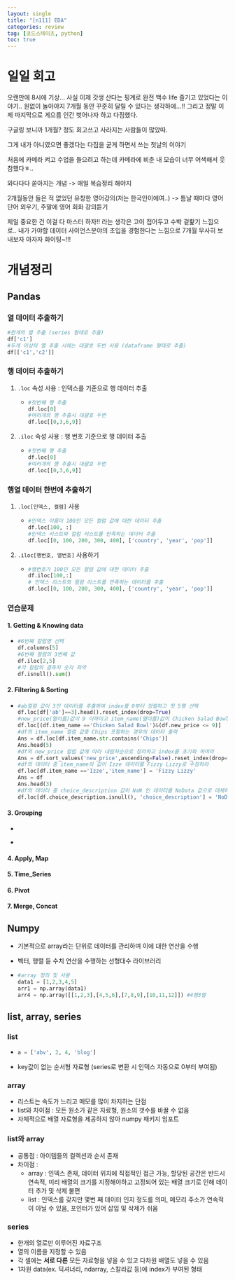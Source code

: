 ```yaml
---
layout: single
title: "[n111] EDA"
categories: review
tag: [코드스테이츠, python]
toc: true
---
```




# 일일 회고

오랜만에 8시에 기상... 사실 이제 갓생 산다는 핑계로 완전 백수 life 즐기고 있었다는 이야기.. 원없이 놀아야지 7개월 동안 꾸준히 달릴 수 있다는 생각하에...!! 그리고 정말 이제 마지막으로 게으름 인간 벗어나자 하고 다짐했다.

구글링 보니까 1개월? 정도 회고쓰고 사라지는 사람들이 많았따.

그게 내가 아니였으면 좋겠다는 다짐을 굳게 하면서 쓰는 첫날의 이야기

처음에 카메라 켜고 수업을 들으려고 하는데 카메라에 비춘 내 모습이 너무 어색해서 웃참했다ㅎ..

와다다다 쏟아지는 개념 -> 매일 복습정리 해야지

 2개월동안 들은 적 없었던 유창한 영어강의(저는 한국인이에여..) -> 틈날 때마다 영어 단어 외우기, 주말에 영어 회화 강의듣기

제일 중요한 건 이걸 다 마스터 하자!! 라는 생각은 고이 접어두고 수박 겉핥기 느낌으로.. 내가 가야할 데이터 사이언스분야의 초입을 경험한다는 느낌으로 7개월 무사히 보내보자 아자자 화이팅~!!!





# 개념정리



## Pandas

### 열 데이터 추출하기

```python
#한개의 열 추출 (series 형태로 추출)
df['c1']
#두개 이상의 열 추출 시에는 대괄호 두번 사용 (dataframe 형태로 추출)
df[['c1','c2']]
```





### 행 데이터 추출하기

1. `.loc` 속성 사용 : 인덱스를 기준으로 행 데이터 추출

   - ```python
     #첫번째 행 추출
     df.loc[0]
     #여러개의 행 추출시 대괄호 두번
     df.loc[[0,3,6,9]]
     ```

2. `.iloc` 속성 사용 : 행 번호 기준으로 행 데이터 추출

   - ```python
     #첫번째 행 추출
     df.loc[0]
     #여러개의 행 추출시 대괄호 두번
     df.loc[[0,3,6,9]]
     ```



### 행열 데이터 한번에 추출하기

1. `.loc[인덱스, 컬럼]` 사용

   - ```python
     #인덱스 이름이 100인 모든 컬럼 값에 대한 데이터 추출
     df.loc[100, :]
     #인덱스 리스트와 컬럼 리스트를 만족하는 데이터 추출
     df.loc[[0, 100, 200, 300, 400], ['country', 'year', 'pop']]
     ```

2. `.iloc[행번호, 열번호]` 사용하기

   - ```python
     #행번호가 100인 모든 컬럼 값에 대한 데이터 추출
     df.iloc[100,:]
     # 인덱스 리스트와 컬럼 리스트를 만족하는 데이터를 추출
     df.loc[[0, 100, 200, 300, 400], ['country', 'year', 'pop']]
     ```



### 연습문제

#### 1. Getting & Knowing data

- ```python
  #6번째 칼럼명 선택
  df.columns[5]
  #6번째 컬럼의 3번째 값
  df.iloc[2,5]
  #각 컬럼의 결측치 숫자 파악
  df.isnull().sum()
  ```

#### 2. Filtering & Sorting

- ```python
  #ab컬럼 값이 3인 데이터를 추출하여 index를 0부터 정렬하고 첫 5행 선택
  df.loc[df['ab']==3].head().reset_index(drop=True)
  #new_price(열이름)값이 9 이하이고 item_name(열이름)값이 Chicken Salad Bowl인 데이터 프레임을 추출하라
  df.loc[(df.item_name =='Chicken Salad Bowl')&(df.new_price <= 9)]
  #df의 item_name 컬럼 값중 Chips 포함하는 경우의 데이터 출력
  Ans = df.loc[df.item_name.str.contains('Chips')]
  Ans.head(5)
  #df의 new_price 컬럼 값에 따라 내림차순으로 정리하고 index를 초기화 하여라
  Ans = df.sort_values('new_price',ascending=False).reset_index(drop=True)
  #df의 데이터 중 item_name의 값이 Izze 데이터를 Fizzy Lizzy로 수정하라
  df.loc[df.item_name =='Izze','item_name'] = 'Fizzy Lizzy'
  Ans = df
  Ans.head(3)
  #df의 데이터 중 choice_description 값이 NaN 인 데이터를 NoData 값으로 대체하라(loc 이용)
  df.loc[df.choice_description.isnull(), 'choice_description'] = 'NoData'
  ```

#### 3. Grouping

- ```python
  ```

- 



#### 4. Apply, Map





#### 5. Time_Series





#### 6. Pivot





#### 7. Merge, Concat











## Numpy

- 기본적으로 array라는 단위로 데이터를 관리하며 이에 대한 연산을 수행

- 벡터, 행렬 듣 수치 연산을 수행하는 선형대수 라이브러리

- ```python
  #array 정의 및 사용
  data1 = [1,2,3,4,5]
  arr1 = np.array(data1)
  arr4 = np.array([[1,2,3],[4,5,6],[7,8,9],[10,11,12]]) #4행3열
  ```



## list, array, series

### list

- ```python
  a = ['abv', 2, 4, 'blog']
  ```

- key값이 없는 순서형 자료형 (series로 변환 시 인덱스 자동으로 0부터 부여됨)



### array

- 리스트는 속도가 느리고 메모를 많이 차지하는 단점
- list와 차이점 : 모든 원소가 같은 자료형, 원소의 갯수를 바꿀 수 없음
- 자체적으로 배열 자료형을 제공하지 않아 numpy 패키지 임포트



### list와 array

- 공통점 : 아이템들의 컬렉션과 순서 존재
- 차이점 : 
  - array : 인덱스 존재, 데이터 위치에 직접적인 접근 가능, 할당된 공간은 반드시 연속적, 미리 배열의 크기를 지정해야하고 고정되어 있는 배열 크기로 인해 데이터 추가 및 삭제 불편
  - list : 인덱스를 갖지만 몇번 째 데이터 인지 정도를 의미, 메모리 주소가 연속적이 아닐 수 있음, 포인터가 있어 삽입 및 삭제가 쉬움



### series

- 한개의 열로만 이루어진 자료구조
- 열의 이름을 지정할 수 있음
- 각 셀에는 **서로 다른** 모든 자료형을 넣을 수 있고 다차원 배열도 넣을 수 있음
- 1차원 data(ex. 딕셔너리, ndarray, 스칼라값 등)에 index가 부여된 형태







